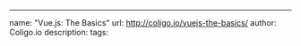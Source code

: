 ---
name: "Vue.js: The Basics"
url: http://coligo.io/vuejs-the-basics/
author: Coligo.io
description: 
tags: